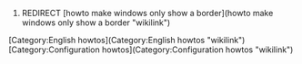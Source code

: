 1.  REDIRECT [howto make windows only show a
    border](howto make windows only show a border "wikilink")

[Category:English howtos](Category:English howtos "wikilink")
[Category:Configuration
howtos](Category:Configuration howtos "wikilink")
